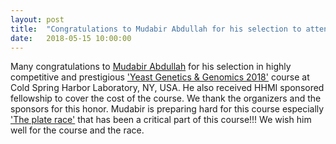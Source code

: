 ```yaml
---
layout: post
title:  "Congratulations to Mudabir Abdullah for his selection to attend 'Yeast Genetics & Genomics 2018' at CSHL, NY"
date:   2018-05-15 10:00:00
---
```

Many congratulations to [Mudabir Abdullah](http://twitter.com/@MMudabir) for his selection in highly competitive and prestigious ['Yeast Genetics & Genomics 2018'](http://meetings.cshl.edu/courses.aspx?course=c-yeas&year=18) course at Cold Spring Harbor Laboratory, NY, USA. He also received HHMI sponsored fellowship to cover the cost of the course. We thank the organizers and the sponsors for this honor. Mudabir is preparing hard for this course especially ['The plate race'](http://meetings.cshl.edu/galleries/viewer.asp?directory=platerace17&offset=9) that has been a critical part of this course!!! We wish him well for the course and the race.   
